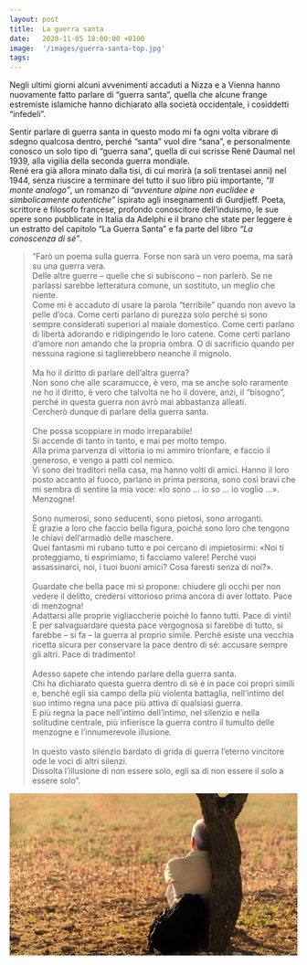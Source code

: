```yaml
---
layout: post
title:  La guerra santa
date:   2020-11-05 18:00:00 +0100
image:  '/images/guerra-santa-top.jpg'
tags: 
---
```


Negli ultimi giorni alcuni avvenimenti accaduti a Nizza e a Vienna hanno nuovamente
fatto parlare di “guerra santa”, quella che alcune frange estremiste islamiche hanno
dichiarato alla società occidentale, i cosiddetti “infedeli”.

Sentir parlare di guerra santa in questo modo mi fa ogni volta vibrare di sdegno
qualcosa dentro, perché “santa” vuol dire “sana”, e personalmente conosco un solo
tipo di “guerra sana”, quella di cui scrisse René Daumal nel 1939, alla vigilia della
seconda guerra mondiale. <br/>
René era già allora minato dalla tisi, di cui morirà (a soli trentasei anni) nel 1944, senza
riuscire a terminare del tutto il suo libro più importante, *“Il monte analogo”*, un
romanzo di *“avventure alpine non euclidee e simbolicamente autentiche”* ispirato agli
insegnamenti di Gurdjieff. Poeta, scrittore e filosofo francese, profondo conoscitore
dell’induismo, le sue opere sono pubblicate in Italia da Adelphi e il brano che state per
leggere è un estratto del capitolo “La Guerra Santa” e fa parte del libro *“La conoscenza
di sé”*.

>“Farò un poema sulla guerra. Forse non sarà un vero poema, ma sarà su una guerra vera.<br/>
Delle altre guerre – quelle che si subiscono – non parlerò. Se ne parlassi sarebbe
letteratura comune, un sostituto, un meglio che niente.<br/>
Come mi è accaduto di usare la parola “terribile” quando non avevo la pelle d’oca. Come
certi parlano di purezza solo perché si sono sempre considerati superiori al maiale
domestico. Come certi parlano di libertà adorando e ridipingendo le loro catene. Come
certi parlano d’amore non amando che la propria ombra. O di sacrificio quando per
nessuna ragione si taglierebbero neanche il mignolo.<br/><br/>
Ma ho il diritto di parlare dell’altra guerra?<br/>
Non sono che alle scaramucce, è vero, ma se anche solo raramente ne ho il diritto, è vero
che talvolta ne ho il dovere, anzi, il “bisogno”, perché in questa guerra non avrò mai
abbastanza alleati.<br/>
Cercherò dunque di parlare della guerra santa.<br/><br/>
Che possa scoppiare in modo irreparabile!<br/>
Si accende di tanto in tanto, e mai per molto tempo.<br/>
Alla prima parvenza di vittoria io mi ammiro trionfare, e faccio il generoso, e vengo a
patti col nemico.<br/>
Vi sono dei traditori nella casa, ma hanno volti di amici. Hanno il loro posto accanto al
fuoco, parlano in prima persona, sono così bravi che mi sembra di sentire la mia voce:
«Io sono ... io so ... io voglio ...».<br/>
Menzogne!<br/><br/>
Sono numerosi, sono seducenti, sono pietosi, sono arroganti.<br/>
È grazie a loro che faccio bella figura, poiché sono loro che tengono le chiavi dell’armadio
delle maschere.<br/>
Quei fantasmi mi rubano tutto e poi cercano di impietosirmi: «Noi ti proteggiamo, ti
esprimiamo, ti facciamo valere! Perché vuoi assassinarci, noi, i tuoi buoni amici? Cosa
faresti senza di noi?».<br/><br/>
Guardate che bella pace mi si propone: chiudere gli occhi per non vedere il delitto,
credersi vittorioso prima ancora di aver lottato.
Pace di menzogna!<br/>
Adattarsi alle proprie vigliaccherie poiché lo fanno tutti.
Pace di vinti!<br/>
E per salvaguardare questa pace vergognosa si farebbe di tutto, si farebbe – si fa – la
guerra al proprio simile. Perché esiste una vecchia ricetta sicura per conservare la pace
dentro di sé: accusare sempre gli altri.
Pace di tradimento!<br/><br/>
Adesso sapete che intendo parlare della guerra santa.<br/>
Chi ha dichiarato questa guerra dentro di sé è in pace coi propri simili e, benché egli sia
campo della più violenta battaglia, nell’intimo del suo intimo regna una pace più attiva
di qualsiasi guerra.<br/>
E più regna la pace nell’intimo dell’intimo, nel silenzio e nella solitudine centrale, più
infierisce la guerra contro il tumulto delle menzogne e l’innumerevole illusione.<br/><br/>
In questo vasto silenzio bardato di grida di guerra l’eterno vincitore ode le voci di altri
silenzi.<br/>
Dissolta l’illusione di non essere solo, egli sa di non essere il solo a essere solo”.

![](/images/guerra-santa-center.jpg)
